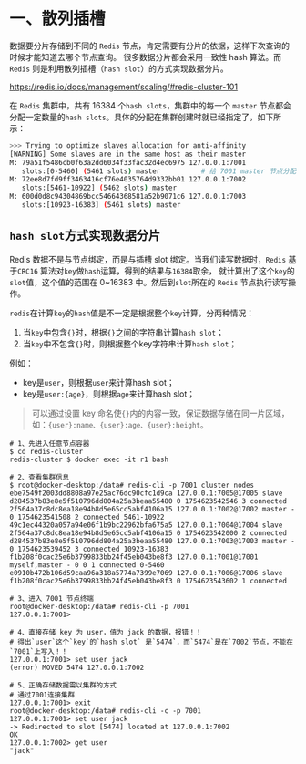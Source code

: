 # 一、散列插槽
数据要分片存储到不同的 `Redis` 节点，肯定需要有分片的依据，这样下次查询的时候才能知道去哪个节点查询。
很多数据分片都会采用一致性 hash 算法。而 `Redis` 则是利用散列插槽（`hash slot`）的方式实现数据分片。

<https://redis.io/docs/management/scaling/#redis-cluster-101>

在 `Redis` 集群中，共有 16384 个`hash slots`，集群中的每一个 `master` 节点都会分配一定数量的`hash slots`。具体的分配在集群创建时就已经指定了，如下所示：
```bash
>>> Trying to optimize slaves allocation for anti-affinity
[WARNING] Some slaves are in the same host as their master
M: 79a51f5486cb0f63a2dd6034f33fac32d4ec6975 127.0.0.1:7001
   slots:[0-5460] (5461 slots) master          # 给 7001 master 节点分配的插槽为： [0-5460]，一共有 5461 个。
M: 72ee8d7fd9ff3463416cf76e4035764d9332bb01 127.0.0.1:7002
   slots:[5461-10922] (5462 slots) master
M: 600d0d8c94304869bcc54664368581a52b9071c6 127.0.0.1:7003
   slots:[10923-16383] (5461 slots) master
```

## `hash slot`方式实现数据分片
Redis 数据不是与节点绑定，而是与插槽 slot 绑定。当我们读写数据时，`Redis` 基于`CRC16` 算法对`key`做`hash`运算，得到的结果与`16384`取余，
就计算出了这个`key`的`slot`值，这个值的范围在 0~16383 中。然后到`slot`所在的 `Redis` 节点执行读写操作。

`redis`在计算`key`的`hash`值是不一定是根据整个`key`计算，分两种情况：
1. 当`key`中包含`{}`时，根据`{}`之间的字符串计算`hash slot`；
2. 当`key`中不包含`{}`时，则根据整个key字符串计算`hash slot`；

例如：
- key是`user`，则根据`user`来计算hash slot；
- key是`user:{age}`，则根据`age`来计算hash slot；

> 可以通过设置 key 命名使`{}`内的内容一致，保证数据存储在同一片区域，如：`{user}:name、{user}:age、{user}:height`。

```shell
# 1、先进入任意节点容器
$ cd redis-cluster
redis-cluster $ docker exec -it r1 bash

# 2、查看集群信息
$ root@docker-desktop:/data# redis-cli -p 7001 cluster nodes
ebe7549f2003dd8808a97e25ac76dc90cfc1d9ca 127.0.0.1:7005@17005 slave d284537b83e8e5f510796dd804a25a3beaa55480 0 1754623542546 3 connected
2f564a37c8dc8ea18e94b8d5e65cc5abf4106a15 127.0.0.1:7002@17002 master - 0 1754623541508 2 connected 5461-10922
49c1ec44320a057a94e06f1b9bc22962bfa675a5 127.0.0.1:7004@17004 slave 2f564a37c8dc8ea18e94b8d5e65cc5abf4106a15 0 1754623542000 2 connected
d284537b83e8e5f510796dd804a25a3beaa55480 127.0.0.1:7003@17003 master - 0 1754623539452 3 connected 10923-16383
f1b208f0cac25e6b3799833bb24f45eb043be8f3 127.0.0.1:7001@17001 myself,master - 0 0 1 connected 0-5460
e0910b472b106d59caa96a318a5774a7399e7069 127.0.0.1:7006@17006 slave f1b208f0cac25e6b3799833bb24f45eb043be8f3 0 1754623543602 1 connected

# 3、进入 7001 节点终端
root@docker-desktop:/data# redis-cli -p 7001
127.0.0.1:7001> 

# 4、直接存储 key 为 user，值为 jack 的数据，报错！！
# 得出`user`这个`key`的`hash slot` 是`5474`，而`5474`是在`7002`节点，不能在`7001`上写入！！
127.0.0.1:7001> set user jack
(error) MOVED 5474 127.0.0.1:7002

# 5、正确存储数据需以集群的方式
# 通过7001连接集群
127.0.0.1:7001> exit
root@docker-desktop:/data# redis-cli -c -p 7001
127.0.0.1:7001> set user jack
-> Redirected to slot [5474] located at 127.0.0.1:7002
OK
127.0.0.1:7002> get user
"jack"
```




